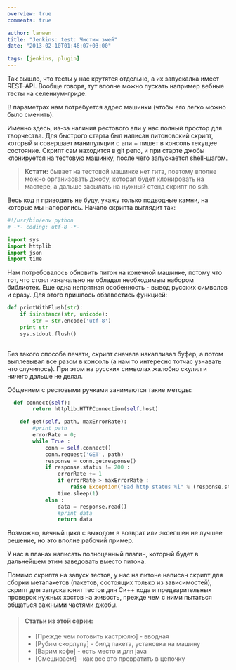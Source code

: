 ```yaml
---
overview: true
comments: true

author: lanwen
title: "Jenkins: test: Чистим змей"
date: "2013-02-10T01:46:07+03:00"

tags: [jenkins, plugin]
---
```


Так вышло, что тесты у нас крутятся отдельно, а их запускалка имеет REST-API. Вообще говоря,
тут вполне можно пускать например вебные тесты на селениум-гриде.
<!--more-->

В параметрах нам потребуется адрес машинки (чтобы его легко можно было сменить).

Именно здесь, из-за наличия рестового апи у нас полный простор для творчества. Для быстрого
старта был написан питоновский скрипт, который и совершает манипуляции с апи + пишет в консоль текущее состояние.
Скрипт сам находится в git репо, и при старте джобы клонируется на тестовую машинку, после чего запускается shell-шагом.

> **Кстати:** бывает на тестовой машинке нет гита, поэтому вполне можно организовать джобу, которая будет клонировать на мастере,
а дальше засылать на нужный стенд скрипт по ssh.

Весь код я приводить не буду, укажу только подводные камни, на которые мы напоролись.
Начало скрипта выглядит так:

```python
#!/usr/bin/env python
# -*- coding: utf-8 -*-

import sys
import httplib
import json
import time
```

Нам потребовалось обновить питон на конечной машинке, потому что тот, что стоял изначально не
обладал необходимым набором библиотек. Еще одна непрятная особенность - вывод русских
символов и сразу. Для этого пришлось обзавестись функцией:

```python
def printWithFlush(str):
    if isinstance(str, unicode):
        str = str.encode('utf-8')
    print str
    sys.stdout.flush()
    
```

Без такого способа печати, скрипт сначала накапливал буфер, а потом выплевывал все разом в
консоль (а нам то интересно тотчас узнавать что случилось). При этом на русских символах жалобно скулил и ничего дальше не делал.

Общением с рестовыми ручками занимаются такие методы:

```python
  def connect(self):
        return httplib.HTTPConnection(self.host)

    def get(self, path, maxErrorRate):
        #print path
        errorRate = 0;
        while True :
            conn = self.connect()
            conn.request('GET', path)
            response = conn.getresponse()
            if response.status != 200 :
                errorRate += 1
                if errorRate > maxErrorRate :
                    raise Exception("Bad http status %i" % (response.status) )
                time.sleep(1)
            else :
                data = response.read()
                #print data
                return data
```

Возможно, вечный цикл с выходом в возврат или эксепшен не лучшее решение, но это вполне рабочий пример.

У нас в планах написать полноценный плагин, который будет в дальнейшем этим заведовать вместо питона.

Помимо скрипта на запуск тестов, у нас на питоне написан скрипт для сборки метапакетов (пакетов, состоящих только из зависимостей),
скрипт для запуска юнит тестов для Си++ кода и предварительных проверок нужных хостов на живость, прежде чем с ними пытаться общаться
важными частями джобы.

> #### Статьи из этой серии:
>* [Прежде чем готовить кастрюлю] - вводная
>* [Рубим скорлупу] - билд пакета, установка на машину
>* [Варим кофе] - есть место и для java
>* [Смешиваем] - как все это превратить в цепочку
